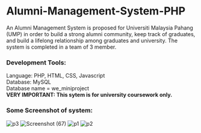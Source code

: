 # Alumni-Management-System-PHP
An Alumni Management System is proposed for Universiti Malaysia Pahang (UMP) in order to build a strong alumni community, keep track of graduates, and build a lifelong relationship among graduates and university. The system is completed in a team of 3 member.
<h3>Development Tools:</h3>
Language: PHP, HTML, CSS, Javascript
</br>Database: MySQL
</br>Database name = we_miniproject
</br><b>VERY IMPORTANT: This sytem is for university coursework only.</b>
<h3>Some Screenshot of system:</h3>

![p3](https://user-images.githubusercontent.com/44870863/67793882-a1612180-fab6-11e9-8677-5f94e8aa0ebf.JPG)
![Screenshot (67)](https://user-images.githubusercontent.com/44870863/67793867-9ad2aa00-fab6-11e9-8286-6b8cc39624a5.png)
![p1](https://user-images.githubusercontent.com/44870863/67793884-a1612180-fab6-11e9-93cf-87b51e2323c1.JPG)
![p2](https://user-images.githubusercontent.com/44870863/67793885-a1f9b800-fab6-11e9-9c3d-eb3e30959fb8.JPG)
